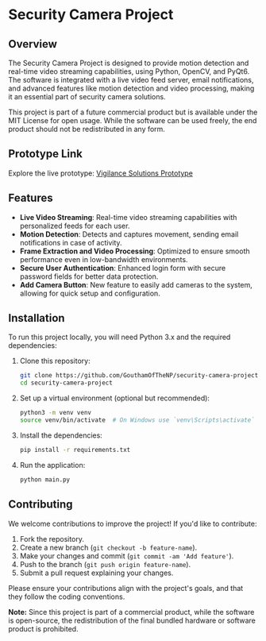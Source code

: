 # Security Camera Project

## Overview
The Security Camera Project is designed to provide motion detection and real-time video streaming capabilities, using Python, OpenCV, and PyQt6. The software is integrated with a live video feed server, email notifications, and advanced features like motion detection and video processing, making it an essential part of security camera solutions.

This project is part of a future commercial product but is available under the MIT License for open usage. While the software can be used freely, the end product should not be redistributed in any form.

## Prototype Link
Explore the live prototype: [Vigilance Solutions Prototype](https://vigilancesolutions.pythonanywhere.com/)

## Features
- **Live Video Streaming**: Real-time video streaming capabilities with personalized feeds for each user.
- **Motion Detection**: Detects and captures movement, sending email notifications in case of activity.
- **Frame Extraction and Video Processing**: Optimized to ensure smooth performance even in low-bandwidth environments.
- **Secure User Authentication**: Enhanced login form with secure password fields for better data protection.
- **Add Camera Button**: New feature to easily add cameras to the system, allowing for quick setup and configuration.

## Installation
To run this project locally, you will need Python 3.x and the required dependencies:

1. Clone this repository:
    ```bash
    git clone https://github.com/GouthamOfTheNP/security-camera-project.git
    cd security-camera-project
    ```
2. Set up a virtual environment (optional but recommended):
    ```bash
    python3 -m venv venv
    source venv/bin/activate  # On Windows use `venv\Scripts\activate`
    ```
3.	Install the dependencies:
    ```bash
    pip install -r requirements.txt
    ```
4. Run the application:
    ```bash
    python main.py
    ```

## Contributing
We welcome contributions to improve the project! If you'd like to contribute:
1. Fork the repository.
2. Create a new branch (`git checkout -b feature-name`).
3. Make your changes and commit (`git commit -am 'Add feature'`).
4. Push to the branch (`git push origin feature-name`).
5. Submit a pull request explaining your changes.

Please ensure your contributions align with the project's goals, and that they follow the coding conventions.

**Note:** Since this project is part of a commercial product, while the software is open-source, the redistribution of the final bundled hardware or software product is prohibited.
